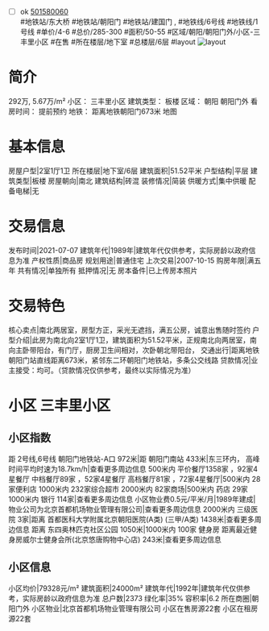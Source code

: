 - [ ] ok [501580060](https://bj.5i5j.com/ershoufang/501580060.html)  
 #地铁站/东大桥 #地铁站/朝阳门 #地铁站/建国门 ,  #地铁线/6号线 #地铁线/1号线
#单价/4-6 #总价/285-300 #面积/50-55   #区域/朝阳/朝阳门外/小区-三丰里小区 #在售 #所在楼层/地下室 #总楼层/6层 #layout 
![layout](http://image2a.5i5j.com/bdir/layout/8947.jpg_P5.jpg) 
# 简介 
 292万,  5.67万/m² 
小区： 三丰里小区
建筑类型： 板楼
区域： 朝阳 朝阳门外
看房时间： 提前预约
地铁： 距离地铁朝阳门673米 地图
# 基本信息 
 房屋户型|2室1厅1卫
所在楼层|地下室/6层
建筑面积|51.52平米
户型结构|平层
建筑类型|板楼
房屋朝向|南北
建筑结构|砖混
装修情况|简装
供暖方式|集中供暖
配备电梯|无
# 交易信息 
 发布时间|2021-07-07
建筑年代|1989年|建筑年代仅供参考，实际房龄以政府信息为准
产权性质|商品房
规划用途|普通住宅
上次交易|2007-10-15
购房年限|满五年
共有情况|单独所有
抵押情况|无
房本备件|已上传房本照片
# 交易特色 
 核心卖点|南北两居室，房型方正，采光无遮挡，满五公房，诚意出售随时签约
户型介绍|此房为南北向2室1厅1卫，建筑面积为51.52平米，正规南北向两居室，南向主卧带阳台，有门厅，厨房卫生间相对，次卧朝北带阳台，
交通出行|距离地铁朝阳门站直线距离673米，紧邻东二环朝阳门地铁站，多条公交线路
贷款情况|业主接受：均可。（贷款情况仅供参考，最终以实际情况为准）
# 小区 三丰里小区
## 小区指数 
 距 2号线,6号线 朝阳门地铁站-A口 972米|距 朝阳门南站 433米|东三环内， 高峰时间平均时速为18.7km/h|查看更多周边信息
500米内 平价餐厅1358家 ，92家4星餐厅
中档餐厅89家 ，52家4星餐厅
高档餐厅81家 ，72家4星餐厅|500米内 28家便利店
1000米内 232家综合超市
2000米内 82家商场|500米内 药店 29家
1000米内 银行 114家|查看更多周边信息
小区物业费0.5元/平米/月|1989年建成|物业公司为北京首都机场物业管理有限公司|查看更多周边信息
2000米内 三级医院 3家|距离 首都医科大学附属北京朝阳医院(A类) (三甲/A类) 1438米|查看更多周边信息
距离 东四奥林匹克社区公园 1050米|1000米内 100家 健身房
距离最近健身房威尔士健身会所(北京悠唐购物中心店) 243米|查看更多周边信息
## 小区信息 
 小区均价|79328元/m²
建筑面积|24000m²
建筑年代|1992年|建筑年代仅供参考，实际房龄以政府信息为准
总户数|2373
绿化率|35%
容积率|6.2
所在商圈|朝阳门外
小区物业|北京首都机场物业管理有限公司
小区在售房源22套
小区在租房源22套
